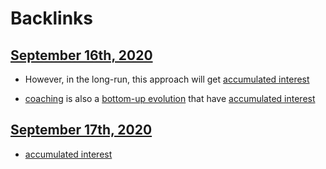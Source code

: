 
# Backlinks
## [September 16th, 2020](<September 16th, 2020.md>)
- However, in the long-run, this approach will get [accumulated interest](<accumulated interest.md>)

- [coaching](<coaching.md>) is also a [bottom-up evolution](<bottom-up evolution.md>) that have [accumulated interest](<accumulated interest.md>)

## [September 17th, 2020](<September 17th, 2020.md>)
- [accumulated interest](<accumulated interest.md>)

